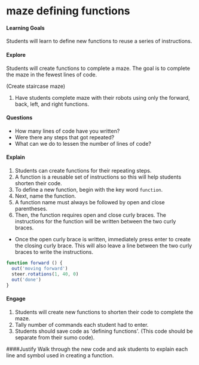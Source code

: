 # maze defining functions

#### Learning Goals
Students will learn to define new functions to reuse a series of instructions.

#### Explore
Students will create functions to complete a maze. The goal is to complete the maze in the fewest lines of code.

(Create staircase maze)
1. Have students complete maze with their robots using only the forward, back, left, and right functions.

#### Questions
  + How many lines of code have you written?
  + Were there any steps that got repeated?
  + What can we do to lessen the number of lines of code?


#### Explain
1. Students can create functions for their repeating steps.
2. A function is a reusable set of instructions so this will help students shorten their code.
3. To define a new function, begin with the key word ```function```.
4. Next, name the function.
5. A function name must always be followed by open and close parentheses.
6. Then, the function requires open and close curly braces. The instructions for the function will be written between the two curly braces.
  + Once the open curly brace is written, immediately press enter to create the closing curly brace. This will also leave a line between the two curly braces to write the instructions.
```js
function forward () {
  out('moving forward')
  steer.rotations(1, 40, 0)
  out('done')
}
```

#### Engage
1. Students will create new functions to shorten their code to complete the maze.
2. Tally number of commands each student had to enter.
3. Students should save code as 'defining functions'. (This code should be separate from their sumo code).


####Justify
Walk through the new code and ask students to explain each line and symbol used in creating a function.
